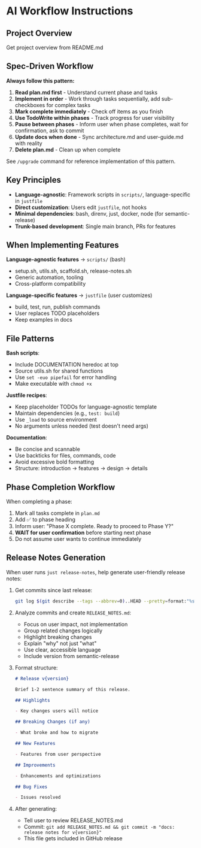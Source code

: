 # AI Workflow Instructions

## Project Overview

Get project overview from README.md

## Spec-Driven Workflow

**Always follow this pattern:**

1. **Read plan.md first** - Understand current phase and tasks
2. **Implement in order** - Work through tasks sequentially, add sub-checkboxes for complex tasks
3. **Mark complete immediately** - Check off items as you finish
4. **Use TodoWrite within phases** - Track progress for user visibility
5. **Pause between phases** - Inform user when phase completes, wait for confirmation, ask to commit
6. **Update docs when done** - Sync architecture.md and user-guide.md with reality
7. **Delete plan.md** - Clean up when complete

See `/upgrade` command for reference implementation of this pattern.

## Key Principles

- **Language-agnostic**: Framework scripts in `scripts/`, language-specific in `justfile`
- **Direct customization**: Users edit `justfile`, not hooks
- **Minimal dependencies**: bash, direnv, just, docker, node (for semantic-release)
- **Trunk-based development**: Single main branch, PRs for features

## When Implementing Features

**Language-agnostic features** → `scripts/` (bash)

- setup.sh, utils.sh, scaffold.sh, release-notes.sh
- Generic automation, tooling
- Cross-platform compatibility

**Language-specific features** → `justfile` (user customizes)

- build, test, run, publish commands
- User replaces TODO placeholders
- Keep examples in docs

## File Patterns

**Bash scripts**:

- Include DOCUMENTATION heredoc at top
- Source utils.sh for shared functions
- Use `set -euo pipefail` for error handling
- Make executable with `chmod +x`

**Justfile recipes**:

- Keep placeholder TODOs for language-agnostic template
- Maintain dependencies (e.g., `test: build`)
- Use `_load` to source environment
- No arguments unless needed (test doesn't need args)

**Documentation**:

- Be concise and scannable
- Use backticks for files, commands, code
- Avoid excessive bold formatting
- Structure: introduction → features → design → details

## Phase Completion Workflow

When completing a phase:

1. Mark all tasks complete in `plan.md`
2. Add ✅ to phase heading
3. Inform user: "Phase X complete. Ready to proceed to Phase Y?"
4. **WAIT for user confirmation** before starting next phase
5. Do not assume user wants to continue immediately

## Release Notes Generation

When user runs `just release-notes`, help generate user-friendly release notes:

1. Get commits since last release:

   ```bash
   git log $(git describe --tags --abbrev=0)..HEAD --pretty=format:"%s%n%b" --no-merges
   ```

2. Analyze commits and create `RELEASE_NOTES.md`:

   - Focus on user impact, not implementation
   - Group related changes logically
   - Highlight breaking changes
   - Explain "why" not just "what"
   - Use clear, accessible language
   - Include version from semantic-release

3. Format structure:

   ```markdown
   # Release v{version}

   Brief 1-2 sentence summary of this release.

   ## Highlights

   - Key changes users will notice

   ## Breaking Changes (if any)

   - What broke and how to migrate

   ## New Features

   - Features from user perspective

   ## Improvements

   - Enhancements and optimizations

   ## Bug Fixes

   - Issues resolved
   ```

4. After generating:
   - Tell user to review RELEASE_NOTES.md
   - Commit: `git add RELEASE_NOTES.md && git commit -m "docs: release notes for v{version}"`
   - This file gets included in GitHub release
